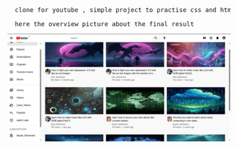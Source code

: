 <pre>
  clone for youtube , simple project to practise css and html..

 <bold> here the overview picture about the final result </bold>
</pre>

![the overview of the project](images/overview.png)
